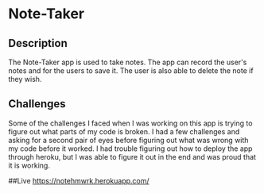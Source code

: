 # Note-Taker

## Description
The Note-Taker app is used to take notes. The app can record the user's notes and for the users to save it. The user is also able to delete the note if they wish. 

## Challenges 
Some of the challenges I faced when I was working on this app is trying to figure out what parts of my code is broken. I had a few challenges and asking for a second pair of eyes before figuring out what was wrong with my code before it worked. I had trouble figuring out how to deploy the app through heroku, but I was able to figure it out in the end and was proud that it is working. 

##Live 
https://notehmwrk.herokuapp.com/





